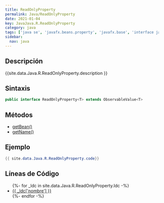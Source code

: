 ```yaml
---
title: ReadOnlyProperty
permalink: Java/ReadOnlyProperty
date: 2021-01-04
key: JavaJava.R.ReadOnlyProperty
category: java
tags: ['java se', 'javafx.beans.property', 'javafx.base', 'interface java', 'JavaFX 2.0']
sidebar: 
  nav: java
---
```


## Descripción
{{site.data.Java.R.ReadOnlyProperty.description }}

## Sintaxis
~~~java
public interface ReadOnlyProperty<T> extends ObservableValue<T>
~~~

## Métodos
* [getBean()](/Java/ReadOnlyProperty/getBean)
* [getName()](/Java/ReadOnlyProperty/getName)

## Ejemplo
~~~java
{{ site.data.Java.R.ReadOnlyProperty.code}}
~~~

## Líneas de Código
<ul>
{%- for _ldc in site.data.Java.R.ReadOnlyProperty.ldc -%}
   <li>
       <a href="{{_ldc['url'] }}">{{ _ldc['nombre'] }}</a>
   </li>
{%- endfor -%}
</ul>
